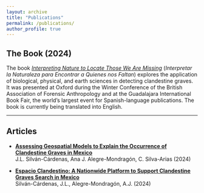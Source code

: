 ```yaml
---
layout: archive
title: "Publications"
permalink: /publications/
author_profile: true
---
```


## **The Book**  (2024)
The book *[Interpreting Nature to Locate Those We Are Missing](https://www.centrogeo.org.mx/cgeo_archivo/240926_libro-interpretar-la-naturaleza.pdf)* (*Interpretar la Naturaleza para Encontrar a Quienes nos Faltan*) explores the application of biological, physical, and earth sciences in detecting clandestine graves. It was presented at Oxford during the Winter Conference of the British Association of Forensic Anthropology and at the Guadalajara International Book Fair, the world’s largest event for Spanish-language publications. 
The book is currently being translated into English.

---
## **Articles**  

- **[Assessing Geospatial Models to Explain the Occurrence of Clandestine Graves in Mexico](https://www.sciencedirect.com/science/article/abs/pii/S0379073824001956)**  
  J.L. Silván-Cárdenas, Ana J. Alegre-Mondragón, C. Silva-Arias (2024)

- **[Espacio Clandestino: A Nationwide Platform to Support Clandestine Graves Search in Mexico](https://link.springer.com/chapter/10.1007/978-3-031-61440-8_14)**    
  Silván-Cárdenas, J.L., Alegre-Mondragón, A.J. (2024)
